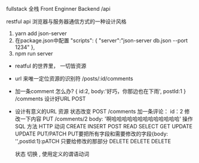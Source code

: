 fullstack 全栈
Front Enginner
Backend  /api

restful api 
浏览器与服务器通信方式的一种设计风格

1. yarn add json-server
2. 在package.json中配置
"scripts": {
    "server":"json-server db.json --port 1234"
  },
3. npm run server

- reatful 的世界里， 一切皆资源
- url 来唯一定位资源的识别符
   /posts/:id/comments
- 加一条comment 怎么办?
{
    id:2,
    body:'好巧，你那边也在下雨',
    postId:1
}
/comments 设计好URL POST
- 设计有意义的URL
   资源  状态改变
   POST /comments 加一条评论： id：2
    修改一下内容
      PUT  /comments/2  body: '啊哈哈哈哈哈哈哈哈哈哈哈哈哈'
        操作     SQL  方法    HTTP 动词
       CREATE     INSERT       POST
       READ       SELECT       GET
       UPDATE     UPDATE     PUT/PATCH PUT要把所有字段和需要修改的字段{body: '',postId:1}:pATCH 只要给修改的那部分
       DELETE      DELETE      DELETE

    状态 切换 , 使用定义的谓语动词